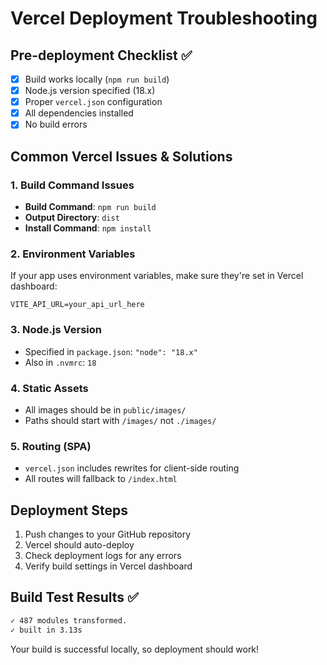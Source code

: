 # Vercel Deployment Troubleshooting

## Pre-deployment Checklist ✅

- [x] Build works locally (`npm run build`)
- [x] Node.js version specified (18.x)
- [x] Proper `vercel.json` configuration
- [x] All dependencies installed
- [x] No build errors

## Common Vercel Issues & Solutions

### 1. Build Command Issues

- **Build Command**: `npm run build`
- **Output Directory**: `dist`
- **Install Command**: `npm install`

### 2. Environment Variables

If your app uses environment variables, make sure they're set in Vercel dashboard:

```
VITE_API_URL=your_api_url_here
```

### 3. Node.js Version

- Specified in `package.json`: `"node": "18.x"`
- Also in `.nvmrc`: `18`

### 4. Static Assets

- All images should be in `public/images/`
- Paths should start with `/images/` not `./images/`

### 5. Routing (SPA)

- `vercel.json` includes rewrites for client-side routing
- All routes will fallback to `/index.html`

## Deployment Steps

1. Push changes to your GitHub repository
2. Vercel should auto-deploy
3. Check deployment logs for any errors
4. Verify build settings in Vercel dashboard

## Build Test Results ✅

```bash
✓ 487 modules transformed.
✓ built in 3.13s
```

Your build is successful locally, so deployment should work!
